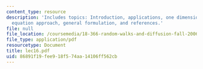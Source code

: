 ```yaml
---
content_type: resource
description: 'Includes topics: Introduction, applications, one dimension: integral
  equation approach, general formulation, and references.'
file: null
file_location: /coursemedia/18-366-random-walks-and-diffusion-fall-2006/86891f19fee918f574aa14106ff562cb_lec16.pdf
file_type: application/pdf
resourcetype: Document
title: lec16.pdf
uid: 86891f19-fee9-18f5-74aa-14106ff562cb
---
```

